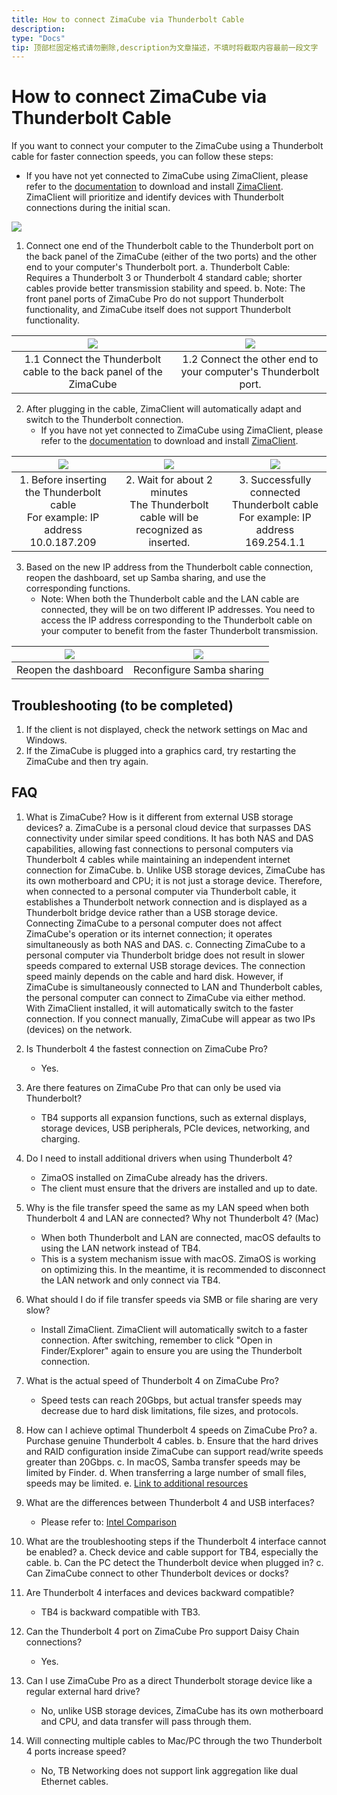 ```yaml
---
title: How to connect ZimaCube via Thunderbolt Cable
description: 
type: "Docs"
tip: 顶部栏固定格式请勿删除,description为文章描述，不填时将截取内容最前一段文字
---
```

# How to connect ZimaCube via Thunderbolt Cable
If you want to connect your computer to the ZimaCube using a Thunderbolt cable for faster connection speeds, you can follow these steps:

- If you have not yet connected to ZimaCube using ZimaClient, please refer to the [documentation](https://docs.zimaspace.com/zimaos/Features.html#Download-the-Zima-Client) to download and install [ZimaClient](https://find.zimaspace.com/). ZimaClient will prioritize and identify devices with Thunderbolt connections during the initial scan.

![](https://manage.icewhale.io/api/static/docs/1728443998198_image.png)


1. Connect one end of the Thunderbolt cable to the Thunderbolt port on the back panel of the ZimaCube (either of the two ports) and the other end to your computer's Thunderbolt port.
   a. Thunderbolt Cable: Requires a Thunderbolt 3 or Thunderbolt 4 standard cable; shorter cables provide better transmission stability and speed.
   b. Note: The front panel ports of ZimaCube Pro do not support Thunderbolt functionality, and ZimaCube itself does not support Thunderbolt functionality.

| ![](https://manage.icewhale.io/api/static/docs/1728444041984_image.png) | ![](https://manage.icewhale.io/api/static/docs/1728444057975_image.png) |
|:---:|:---:|
| 1.1 Connect the Thunderbolt cable to the back panel of the ZimaCube | 1.2 Connect the other end to your computer's Thunderbolt port. |


2. After plugging in the cable, ZimaClient will automatically adapt and switch to the Thunderbolt connection.
   - If you have not yet connected to ZimaCube using ZimaClient, please refer to the [documentation](https://docs.zimaspace.com/zimaos/Features.html#Download-the-Zima-Client) to download and install [ZimaClient](https://find.zimaspace.com/).

| ![](https://manage.icewhale.io/api/static/docs/1728444146303_image.png) | ![](https://manage.icewhale.io/api/static/docs/1728444152947_image.png) | ![](https://manage.icewhale.io/api/static/docs/1728444159320_image.png) |
|:---:|:---:|:---:|
| 1. Before inserting the Thunderbolt cable <br> For example: IP address 10.0.187.209 | 2. Wait for about 2 minutes <br> The Thunderbolt cable will be recognized as inserted. | 3. Successfully connected Thunderbolt cable <br> For example: IP address 169.254.1.1 |


3. Based on the new IP address from the Thunderbolt cable connection, reopen the dashboard, set up Samba sharing, and use the corresponding functions.
   - Note: When both the Thunderbolt cable and the LAN cable are connected, they will be on two different IP addresses. You need to access the IP address corresponding to the Thunderbolt cable on your computer to benefit from the faster Thunderbolt transmission.

| ![](https://manage.icewhale.io/api/static/docs/1728444289229_image.png) | ![](https://manage.icewhale.io/api/static/docs/1728444304099_image.png) |
|:---:|:---:|
|  Reopen the dashboard |  Reconfigure Samba sharing |

## Troubleshooting (to be completed)
1. If the client is not displayed, check the network settings on Mac and Windows.
2. If the ZimaCube is plugged into a graphics card, try restarting the ZimaCube and then try again.

## FAQ
1. What is ZimaCube? How is it different from external USB storage devices?
   a. ZimaCube is a personal cloud device that surpasses DAS connectivity under similar speed conditions. It has both NAS and DAS capabilities, allowing fast connections to personal computers via Thunderbolt 4 cables while maintaining an independent internet connection for ZimaCube.
   b. Unlike USB storage devices, ZimaCube has its own motherboard and CPU; it is not just a storage device. Therefore, when connected to a personal computer via Thunderbolt cable, it establishes a Thunderbolt network connection and is displayed as a Thunderbolt bridge device rather than a USB storage device. Connecting ZimaCube to a personal computer does not affect ZimaCube's operation or its internet connection; it operates simultaneously as both NAS and DAS.
   c. Connecting ZimaCube to a personal computer via Thunderbolt bridge does not result in slower speeds compared to external USB storage devices. The connection speed mainly depends on the cable and hard disk. However, if ZimaCube is simultaneously connected to LAN and Thunderbolt cables, the personal computer can connect to ZimaCube via either method. With ZimaClient installed, it will automatically switch to the faster connection. If you connect manually, ZimaCube will appear as two IPs (devices) on the network.

2. Is Thunderbolt 4 the fastest connection on ZimaCube Pro?
   - Yes.

3. Are there features on ZimaCube Pro that can only be used via Thunderbolt?
   - TB4 supports all expansion functions, such as external displays, storage devices, USB peripherals, PCIe devices, networking, and charging.

4. Do I need to install additional drivers when using Thunderbolt 4?
   - ZimaOS installed on ZimaCube already has the drivers.
   - The client must ensure that the drivers are installed and up to date.

5. Why is the file transfer speed the same as my LAN speed when both Thunderbolt 4 and LAN are connected? Why not Thunderbolt 4? (Mac)
   - When both Thunderbolt and LAN are connected, macOS defaults to using the LAN network instead of TB4.
   - This is a system mechanism issue with macOS. ZimaOS is working on optimizing this. In the meantime, it is recommended to disconnect the LAN network and only connect via TB4.

6. What should I do if file transfer speeds via SMB or file sharing are very slow?
   - Install ZimaClient. ZimaClient will automatically switch to a faster connection. After switching, remember to click "Open in Finder/Explorer" again to ensure you are using the Thunderbolt connection.

7. What is the actual speed of Thunderbolt 4 on ZimaCube Pro?
   - Speed tests can reach 20Gbps, but actual transfer speeds may decrease due to hard disk limitations, file sizes, and protocols.

8. How can I achieve optimal Thunderbolt 4 speeds on ZimaCube Pro?
   a. Purchase genuine Thunderbolt 4 cables.
   b. Ensure that the hard drives and RAID configuration inside ZimaCube can support read/write speeds greater than 20Gbps.
   c. In macOS, Samba transfer speeds may be limited by Finder.
   d. When transferring a large number of small files, speeds may be limited.
   e. [Link to additional resources](https://icewhale.feishu.cn/wiki/QDtVwzmYHixefEkU4cIcBRssnpS)

9. What are the differences between Thunderbolt 4 and USB interfaces?
   - Please refer to: [Intel Comparison](https://www.intel.com/content/www/us/en/architecture-and-technology/thunderbolt/thunderbolt-4-vs-usb-c.html)

10. What are the troubleshooting steps if the Thunderbolt 4 interface cannot be enabled?
    a. Check device and cable support for TB4, especially the cable.
    b. Can the PC detect the Thunderbolt device when plugged in?
    c. Can ZimaCube connect to other Thunderbolt devices or docks?

11. Are Thunderbolt 4 interfaces and devices backward compatible?
    - TB4 is backward compatible with TB3.

12. Can the Thunderbolt 4 port on ZimaCube Pro support Daisy Chain connections?
    - Yes.

13. Can I use ZimaCube Pro as a direct Thunderbolt storage device like a regular external hard drive?
    - No, unlike USB storage devices, ZimaCube has its own motherboard and CPU, and data transfer will pass through them.

14. Will connecting multiple cables to Mac/PC through the two Thunderbolt 4 ports increase speed?
    - No, TB Networking does not support link aggregation like dual Ethernet cables.